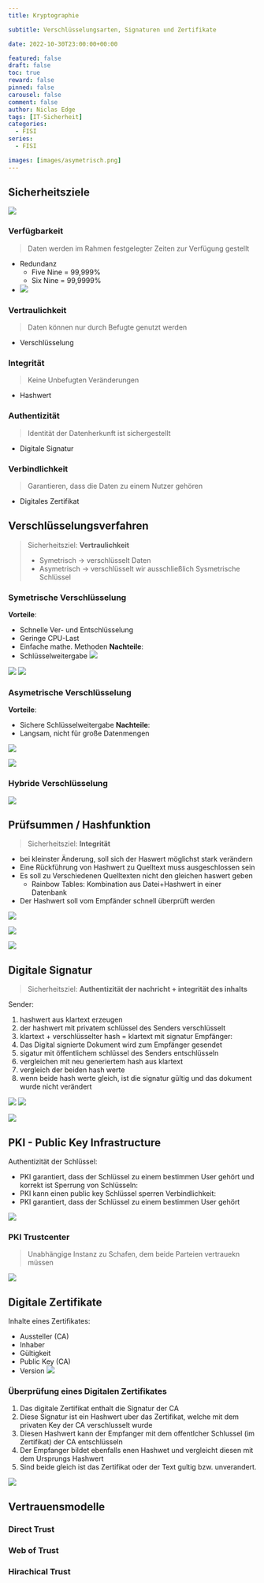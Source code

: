 ```yaml
---
title: Kryptographie

subtitle: Verschlüsselungsarten, Signaturen und Zertifikate

date: 2022-10-30T23:00:00+00:00

featured: false
draft: false
toc: true
reward: false
pinned: false
carousel: false
comment: false
author: Niclas Edge
tags: [IT-Sicherheit]
categories:
  - FISI
series:
  - FISI

images: [images/asymetrisch.png]
---
```


## Sicherheitsziele


![](Bildschirmfoto%202022-10-31%20um%2019.19.54.png)

### Verfügbarkeit

> Daten werden im Rahmen festgelegter Zeiten zur Verfügung gestellt

* Redundanz
  * Five Nine = 99,999%
  * Six Nine = 99,9999%
* ![](Bildschirmfoto%202022-10-31%20um%2019.01.17.png)

### Vertraulichkeit

> Daten können nur durch Befugte genutzt werden

* Verschlüsselung

### Integrität

> Keine Unbefugten Veränderungen

* Hashwert

### Authentizität

> Identität der Datenherkunft ist sichergestellt

* Digitale Signatur

### Verbindlichkeit

> Garantieren, dass die Daten zu einem Nutzer gehören

* Digitales Zertifikat

## Verschlüsselungsverfahren

> Sicherheitsziel: **Vertraulichkeit**
>
> * Symetrisch -> verschlüsselt Daten
> * Asymetrisch -> verschlüsselt wir ausschließlich Sysmetrische Schlüssel

### Symetrische Verschlüsselung

**Vorteile**:

* Schnelle Ver- und Entschlüsselung
* Geringe CPU-Last
* Einfache mathe. Methoden
  **Nachteile**:
* Schlüsselweitergabe
  ![](Bildschirmfoto%202022-10-31%20um%2019.09.31.png)

![](Bildschirmfoto%202022-10-31%20um%2019.15.43.png)
![](Bildschirmfoto%202022-10-31%20um%2019.16.05.png)

### Asymetrische Verschlüsselung

**Vorteile**:

* Sichere Schlüsselweitergabe
  **Nachteile**:
* Langsam, nicht für große Datenmengen

![](Bildschirmfoto%202022-10-31%20um%2019.20.16.png)

![](Bildschirmfoto%202022-10-31%20um%2019.16.27.png)

### Hybride Verschlüsselung

![](Bildschirmfoto%202022-10-31%20um%2020.21.47.png)

## Prüfsummen / Hashfunktion

> Sicherheitsziel: **Integrität**

* bei kleinster Änderung, soll sich der Haswert möglichst stark verändern
* Eine Rückführung von Hashwert zu Quelltext muss ausgeschlossen sein
* Es soll zu Verschiedenen Quelltexten nicht den gleichen haswert geben
	* Rainbow Tables: Kombination aus Datei+Hashwert in einer Datenbank
* Der Hashwert soll vom Empfänder schnell überprüft werden

![](Bildschirmfoto%202022-10-31%20um%2019.30.54.png)

![](Bildschirmfoto%202022-10-31%20um%2019.18.54.png)

![](Bildschirmfoto%202022-10-31%20um%2020.38.02.png)

## Digitale Signatur

> Sicherheitsziel: **Authentizität der nachricht + integrität des inhalts**

Sender:
1. hashwert aus klartext erzeugen
2. der hashwert mit privatem schlüssel des Senders  verschlüsselt
3. klartext + verschlüsselter hash = klartext mit signatur
Empfänger:
4. Das Digital signierte Dokument wird zum Empfänger gesendet
5. sigatur mit öffentlichem schlüssel des Senders entschlüsseln
6. vergleichen mit neu generiertem hash aus klartext
7. vergleich der beiden hash werte
8. wenn beide hash werte gleich, ist die signatur gültig und das dokument wurde nicht verändert

![](Bildschirmfoto%202022-10-31%20um%2019.34.06.png)
![](Bildschirmfoto%202022-10-31%20um%2019.33.53.png)

![](Bildschirmfoto%202022-10-31%20um%2019.19.11.png)

## PKI - Public Key Infrastructure

Authentizität der Schlüssel:
* PKI garantiert, dass der Schlüssel zu einem bestimmen User gehört und korrekt ist Sperrung von Schlüsseln:
* PKI kann einen public key Schlüssel sperren Verbindlichkeit:
* PKI garantiert, dass der Schlüssel zu einem bestimmen User gehört

![](Bildschirmfoto%202022-10-31%20um%2019.36.17.png)

### PKI Trustcenter

> Unabhängige Instanz zu Schafen, dem beide Parteien vertrauekn müssen

![](Bildschirmfoto%202022-10-31%20um%2019.45.41.png)

## Digitale Zertifikate

Inhalte eines Zertifikates:

* Aussteller (CA)
* Inhaber
* Gültigkeit
* Public Key (CA)
* Version
  ![](Bildschirmfoto%202022-10-31%20um%2019.41.33.png)

### Überprüfung eines Digitalen Zertifikates

1. Das digitale Zertifikat enthalt die Signatur der CA
2. Diese Signatur ist ein Hashwert uber das Zertifikat, welche mit dem privaten Key der CA verschlusselt wurde
3. Diesen Hashwert kann der Empfanger mit dem offentlcher Schlussel (im Zertifikat) der CA entschlüsseln
4. Der Empfanger bildet ebenfalls enen Hashwet und vergleicht diesen mit dem Ursprungs Hashwert
5. Sind beide gleich ist das Zertifikat oder der Text gultig bzw. unverandert.

![](Bildschirmfoto%202022-10-31%20um%2019.44.44.png)


## Vertrauensmodelle
### Direct Trust
### Web of Trust

### Hirachical Trust

